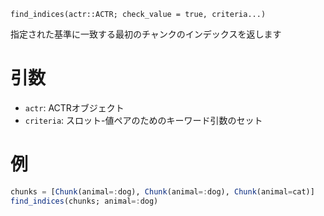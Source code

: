 ```
find_indices(actr::ACTR; check_value = true, criteria...)
```

指定された基準に一致する最初のチャンクのインデックスを返します

# 引数

  * `actr`: ACTRオブジェクト
  * `criteria`: スロット-値ペアのためのキーワード引数のセット

# 例

```julia
chunks = [Chunk(animal=:dog), Chunk(animal=:dog), Chunk(animal=cat)]
find_indices(chunks; animal=:dog)
```
